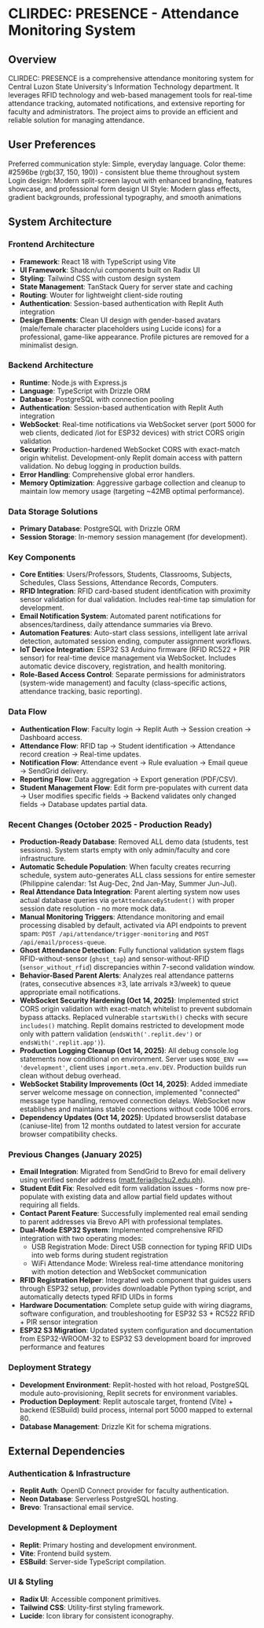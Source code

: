 # CLIRDEC: PRESENCE - Attendance Monitoring System

## Overview
CLIRDEC: PRESENCE is a comprehensive attendance monitoring system for Central Luzon State University's Information Technology department. It leverages RFID technology and web-based management tools for real-time attendance tracking, automated notifications, and extensive reporting for faculty and administrators. The project aims to provide an efficient and reliable solution for managing attendance.

## User Preferences
Preferred communication style: Simple, everyday language.
Color theme: #2596be (rgb(37, 150, 190)) - consistent blue theme throughout system
Login design: Modern split-screen layout with enhanced branding, features showcase, and professional form design
UI Style: Modern glass effects, gradient backgrounds, professional typography, and smooth animations

## System Architecture

### Frontend Architecture
- **Framework**: React 18 with TypeScript using Vite
- **UI Framework**: Shadcn/ui components built on Radix UI
- **Styling**: Tailwind CSS with custom design system
- **State Management**: TanStack Query for server state and caching
- **Routing**: Wouter for lightweight client-side routing
- **Authentication**: Session-based authentication with Replit Auth integration
- **Design Elements**: Clean UI design with gender-based avatars (male/female character placeholders using Lucide icons) for a professional, game-like appearance. Profile pictures are removed for a minimalist design.

### Backend Architecture
- **Runtime**: Node.js with Express.js
- **Language**: TypeScript with Drizzle ORM
- **Database**: PostgreSQL with connection pooling
- **Authentication**: Session-based authentication with Replit Auth integration
- **WebSocket**: Real-time notifications via WebSocket server (port 5000 for web clients, dedicated /iot for ESP32 devices) with strict CORS origin validation
- **Security**: Production-hardened WebSocket CORS with exact-match origin whitelist. Development-only Replit domain access with pattern validation. No debug logging in production builds.
- **Error Handling**: Comprehensive global error handlers.
- **Memory Optimization**: Aggressive garbage collection and cleanup to maintain low memory usage (targeting ~42MB optimal performance).

### Data Storage Solutions
- **Primary Database**: PostgreSQL with Drizzle ORM
- **Session Storage**: In-memory session management (for development).

### Key Components
- **Core Entities**: Users/Professors, Students, Classrooms, Subjects, Schedules, Class Sessions, Attendance Records, Computers.
- **RFID Integration**: RFID card-based student identification with proximity sensor validation for dual validation. Includes real-time tap simulation for development.
- **Email Notification System**: Automated parent notifications for absences/tardiness, daily attendance summaries via Brevo.
- **Automation Features**: Auto-start class sessions, intelligent late arrival detection, automated session ending, computer assignment workflows.
- **IoT Device Integration**: ESP32 S3 Arduino firmware (RFID RC522 + PIR sensor) for real-time device management via WebSocket. Includes automatic device discovery, registration, and health monitoring.
- **Role-Based Access Control**: Separate permissions for administrators (system-wide management) and faculty (class-specific actions, attendance tracking, basic reporting).

### Data Flow
- **Authentication Flow**: Faculty login → Replit Auth → Session creation → Dashboard access.
- **Attendance Flow**: RFID tap → Student identification → Attendance record creation → Real-time updates.
- **Notification Flow**: Attendance event → Rule evaluation → Email queue → SendGrid delivery.
- **Reporting Flow**: Data aggregation → Export generation (PDF/CSV).
- **Student Management Flow**: Edit form pre-populates with current data → User modifies specific fields → Backend validates only changed fields → Database updates partial data.

### Recent Changes (October 2025 - Production Ready)
- **Production-Ready Database**: Removed ALL demo data (students, test sessions). System starts empty with only admin/faculty and core infrastructure.
- **Automatic Schedule Population**: When faculty creates recurring schedule, system auto-generates ALL class sessions for entire semester (Philippine calendar: 1st Aug-Dec, 2nd Jan-May, Summer Jun-Jul).
- **Real Attendance Data Integration**: Parent alerting system now uses actual database queries via `getAttendanceByStudent()` with proper session date resolution - no more mock data.
- **Manual Monitoring Triggers**: Attendance monitoring and email processing disabled by default, activated via API endpoints to prevent spam: `POST /api/attendance/trigger-monitoring` and `POST /api/email/process-queue`.
- **Ghost Attendance Detection**: Fully functional validation system flags RFID-without-sensor (`ghost_tap`) and sensor-without-RFID (`sensor_without_rfid`) discrepancies within 7-second validation window.
- **Behavior-Based Parent Alerts**: Analyzes real attendance patterns (rates, consecutive absences ≥3, late arrivals ≥3/week) to queue appropriate email notifications.
- **WebSocket Security Hardening (Oct 14, 2025)**: Implemented strict CORS origin validation with exact-match whitelist to prevent subdomain bypass attacks. Replaced vulnerable `startsWith()` checks with secure `includes()` matching. Replit domains restricted to development mode only with pattern validation (`endsWith('.replit.dev')` or `endsWith('.replit.app')`).
- **Production Logging Cleanup (Oct 14, 2025)**: All debug console.log statements now conditional on environment. Server uses `NODE_ENV === 'development'`, client uses `import.meta.env.DEV`. Production builds run clean without debug overhead.
- **WebSocket Stability Improvements (Oct 14, 2025)**: Added immediate server welcome message on connection, implemented "connected" message type handling, removed connection delays. WebSocket now establishes and maintains stable connections without code 1006 errors.
- **Dependency Updates (Oct 14, 2025)**: Updated browserslist database (caniuse-lite) from 12 months outdated to latest version for accurate browser compatibility checks.

### Previous Changes (January 2025)
- **Email Integration**: Migrated from SendGrid to Brevo for email delivery using verified sender address (matt.feria@clsu2.edu.ph).
- **Student Edit Fix**: Resolved edit form validation issues - forms now pre-populate with existing data and allow partial field updates without requiring all fields.
- **Contact Parent Feature**: Successfully implemented real email sending to parent addresses via Brevo API with professional templates.
- **Dual-Mode ESP32 System**: Implemented comprehensive RFID integration with two operating modes:
  - USB Registration Mode: Direct USB connection for typing RFID UIDs into web forms during student registration
  - WiFi Attendance Mode: Wireless real-time attendance monitoring with motion detection and WebSocket communication
- **RFID Registration Helper**: Integrated web component that guides users through ESP32 setup, provides downloadable Python typing script, and automatically detects typed RFID UIDs in forms
- **Hardware Documentation**: Complete setup guide with wiring diagrams, software configuration, and troubleshooting for ESP32 S3 + RC522 RFID + PIR sensor integration
- **ESP32 S3 Migration**: Updated system configuration and documentation from ESP32-WROOM-32 to ESP32 S3 development board for improved performance and features

### Deployment Strategy
- **Development Environment**: Replit-hosted with hot reload, PostgreSQL module auto-provisioning, Replit secrets for environment variables.
- **Production Deployment**: Replit autoscale target, frontend (Vite) + backend (ESBuild) build process, internal port 5000 mapped to external 80.
- **Database Management**: Drizzle Kit for schema migrations.

## External Dependencies

### Authentication & Infrastructure
- **Replit Auth**: OpenID Connect provider for faculty authentication.
- **Neon Database**: Serverless PostgreSQL hosting.
- **Brevo**: Transactional email service.

### Development & Deployment
- **Replit**: Primary hosting and development environment.
- **Vite**: Frontend build system.
- **ESBuild**: Server-side TypeScript compilation.

### UI & Styling
- **Radix UI**: Accessible component primitives.
- **Tailwind CSS**: Utility-first styling framework.
- **Lucide**: Icon library for consistent iconography.